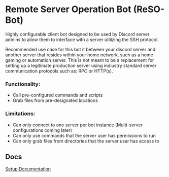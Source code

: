# Remote Server Operation Bot (ReSO-Bot)

Highly configurable client bot designed to be used by Discord server admins to allow them to interface with a server utilizing the SSH protocol.

Recommended use case for this bot it between your discord server and another server that resides within your home network, such as a home gaming or automation server. This is not meant to be a replacement for setting up a legitimate production server using indiustry standard server communication protocols such as: RPC or HTTP(s).

### Functionality:
- Call pre-configured commands and scripts
- Grab files from pre-designated locations

### Limitations:
- Can only connect to one server per bot instance (Multi-server configurations coming later)
- Can only use commands that the server user has permissions to run
- Can only grab files from directories that the server user has access to

## Docs
[Setup Documentation](/SETUP.MD)
